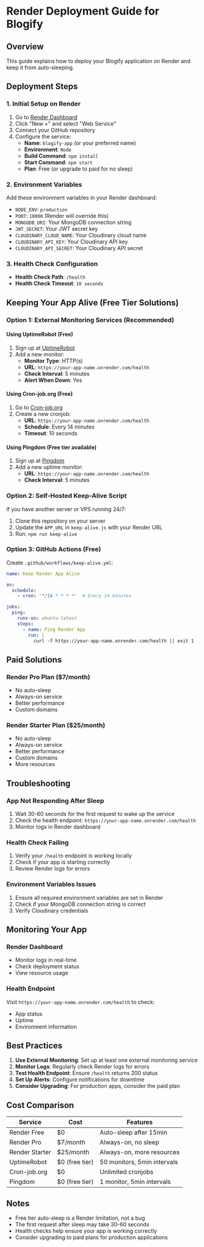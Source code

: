 # Render Deployment Guide for Blogify

## Overview
This guide explains how to deploy your Blogify application on Render and keep it from auto-sleeping.

## Deployment Steps

### 1. Initial Setup on Render
1. Go to [Render Dashboard](https://dashboard.render.com)
2. Click "New +" and select "Web Service"
3. Connect your GitHub repository
4. Configure the service:
   - **Name**: `blogify-app` (or your preferred name)
   - **Environment**: `Node`
   - **Build Command**: `npm install`
   - **Start Command**: `npm start`
   - **Plan**: Free (or upgrade to paid for no sleep)

### 2. Environment Variables
Add these environment variables in your Render dashboard:
- `NODE_ENV`: `production`
- `PORT`: `10000` (Render will override this)
- `MONGODB_URI`: Your MongoDB connection string
- `JWT_SECRET`: Your JWT secret key
- `CLOUDINARY_CLOUD_NAME`: Your Cloudinary cloud name
- `CLOUDINARY_API_KEY`: Your Cloudinary API key
- `CLOUDINARY_API_SECRET`: Your Cloudinary API secret

### 3. Health Check Configuration
- **Health Check Path**: `/health`
- **Health Check Timeout**: `10 seconds`

## Keeping Your App Alive (Free Tier Solutions)

### Option 1: External Monitoring Services (Recommended)

#### Using UptimeRobot (Free)
1. Sign up at [UptimeRobot](https://uptimerobot.com)
2. Add a new monitor:
   - **Monitor Type**: HTTP(s)
   - **URL**: `https://your-app-name.onrender.com/health`
   - **Check Interval**: 5 minutes
   - **Alert When Down**: Yes

#### Using Cron-job.org (Free)
1. Go to [Cron-job.org](https://cron-job.org)
2. Create a new cronjob:
   - **URL**: `https://your-app-name.onrender.com/health`
   - **Schedule**: Every 14 minutes
   - **Timeout**: 10 seconds

#### Using Pingdom (Free tier available)
1. Sign up at [Pingdom](https://pingdom.com)
2. Add a new uptime monitor:
   - **URL**: `https://your-app-name.onrender.com/health`
   - **Check Interval**: 5 minutes

### Option 2: Self-Hosted Keep-Alive Script
If you have another server or VPS running 24/7:

1. Clone this repository on your server
2. Update the `APP_URL` in `keep-alive.js` with your Render URL
3. Run: `npm run keep-alive`

### Option 3: GitHub Actions (Free)
Create `.github/workflows/keep-alive.yml`:

```yaml
name: Keep Render App Alive

on:
  schedule:
    - cron: '*/14 * * * *'  # Every 14 minutes

jobs:
  ping:
    runs-on: ubuntu-latest
    steps:
      - name: Ping Render App
        run: |
          curl -f https://your-app-name.onrender.com/health || exit 1
```

## Paid Solutions

### Render Pro Plan ($7/month)
- No auto-sleep
- Always-on service
- Better performance
- Custom domains

### Render Starter Plan ($25/month)
- No auto-sleep
- Always-on service
- Better performance
- Custom domains
- More resources

## Troubleshooting

### App Not Responding After Sleep
1. Wait 30-60 seconds for the first request to wake up the service
2. Check the health endpoint: `https://your-app-name.onrender.com/health`
3. Monitor logs in Render dashboard

### Health Check Failing
1. Verify your `/health` endpoint is working locally
2. Check if your app is starting correctly
3. Review Render logs for errors

### Environment Variables Issues
1. Ensure all required environment variables are set in Render
2. Check if your MongoDB connection string is correct
3. Verify Cloudinary credentials

## Monitoring Your App

### Render Dashboard
- Monitor logs in real-time
- Check deployment status
- View resource usage

### Health Endpoint
Visit `https://your-app-name.onrender.com/health` to check:
- App status
- Uptime
- Environment information

## Best Practices

1. **Use External Monitoring**: Set up at least one external monitoring service
2. **Monitor Logs**: Regularly check Render logs for errors
3. **Test Health Endpoint**: Ensure `/health` returns 200 status
4. **Set Up Alerts**: Configure notifications for downtime
5. **Consider Upgrading**: For production apps, consider the paid plan

## Cost Comparison

| Service | Cost | Features |
|---------|------|----------|
| Render Free | $0 | Auto-sleep after 15min |
| Render Pro | $7/month | Always-on, no sleep |
| Render Starter | $25/month | Always-on, more resources |
| UptimeRobot | $0 (free tier) | 50 monitors, 5min intervals |
| Cron-job.org | $0 | Unlimited cronjobs |
| Pingdom | $0 (free tier) | 1 monitor, 5min intervals |

## Notes
- Free tier auto-sleep is a Render limitation, not a bug
- The first request after sleep may take 30-60 seconds
- Health checks help ensure your app is working correctly
- Consider upgrading to paid plans for production applications 
